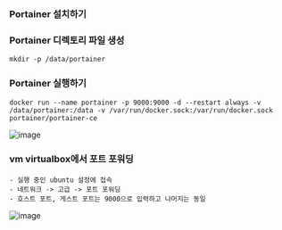 <h3> Portainer 설치하기</h3>

<h3> Portainer 디렉토리 파일 생성 </h3>

    mkdir -p /data/portainer

<h3> Portainer 실행하기 </h3>

    docker run --name portainer -p 9000:9000 -d --restart always -v /data/portainer:/data -v /var/run/docker.sock:/var/run/docker.sock portainer/portainer-ce

![image](https://github.com/welcomeglory/Docker/assets/153584777/bafc8a73-9eea-4c5e-a1f0-80d33c161b5b)

<h3> vm virtualbox에서 포트 포워딩 </h3>

    - 실행 중인 ubuntu 설정에 접속
    - 네트워크 -> 고급 -> 포트 포워딩
    - 호스트 포트, 게스트 포트는 9000으로 입력하고 나머지는 동일

![image](https://github.com/welcomeglory/Docker/assets/153584777/43211f7b-ba9f-4022-86dd-532b851ee5a3)

    


    


    
